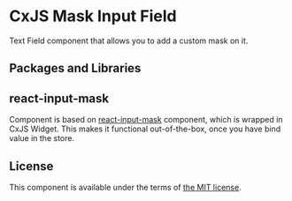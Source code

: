 # CxJS Mask Input Field

Text Field component that allows you to add a custom mask on it.

## Packages and Libraries

## react-input-mask

Component is based on [react-input-mask](https://www.npmjs.com/package/react-input-mask) component, which is wrapped in CxJS Widget. This makes it functional out-of-the-box, once you have bind value in the store.

## License

This component is available under the terms of [the MIT license](LICENSE.md).
